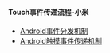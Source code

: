 #### Touch事件传递流程-小米
- [Android事件分发机制](http://gityuan.com/2015/09/19/android-touch/)
- [Android触摸事件传递机制](https://jsonchao.github.io/2018/10/17/Android%E8%A7%A6%E6%91%B8%E4%BA%8B%E4%BB%B6%E4%BC%A0%E9%80%92%E6%9C%BA%E5%88%B6/)